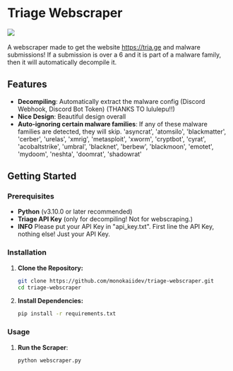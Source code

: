 # Triage Webscraper
![](https://img.shields.io/badge/3.10.0%20and%20higher%20recommended!-ffa6ed?style=for-the-badge&color=ffa6ed&labelColor=ff6ee9&label=Python)
<br></br>
A webscraper made to get the website https://tria.ge and malware submissions! If a submission is over a 6 and it is part of a malware family, then it will automatically decompile it.

## Features

- **Decompiling**: Automatically extract the malware config (Discord Webhook, Discord Bot Token) (THANKS TO lululepu!!)
- **Nice Design**: Beautiful design overall
- **Auto-ignoring certain malware families**: If any of these malware families are detected, they will skip. 'asyncrat', 'atomsilo', 'blackmatter', 'cerber', 'urelas', 'xmrig', 'metasploit', 'xworm', 'cryptbot', 'cyrat', 'acobaltstrike', 'umbral', 'blacknet', 'berbew', 'blackmoon', 'emotet', 'mydoom', 'neshta', 'doomrat', 'shadowrat'

## Getting Started

### Prerequisites

- **Python** (v3.10.0 or later recommended)
- **Triage API Key** (only for decompiling! Not for webscraping.)
- **INFO** Please put your API Key in "api_key.txt". First line the API Key, nothing else! Just your API Key.
### Installation

1. **Clone the Repository:**
    ```bash
    git clone https://github.com/monokaiidev/triage-webscraper.git
    cd triage-webscraper
    ```

2. **Install Dependencies:**
    ```bash
    pip install -r requirements.txt
    ```

### Usage
1. **Run the Scraper**:
    ```bash
    python webscraper.py
    ```
